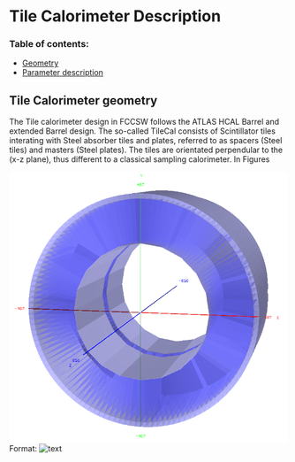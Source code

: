 Tile Calorimeter Description
==

### Table of contents:
* [Geometry](#geometry)
* [Parameter description](#parameter-description)

Tile Calorimeter geometry
--

The Tile calorimeter design in FCCSW follows the ATLAS HCAL Barrel and extended Barrel design. The so-called TileCal consists of Scintillator tiles interating with Steel absorber tiles and plates, referred to as spacers (Steel tiles) and masters (Steel plates). The tiles are orientated perpendular to the (x-z plane), thus different to a classical sampling calorimeter. In Figures

![HCAL B and EB](TileCal_cutHalf.png)
Format: ![text](url)
